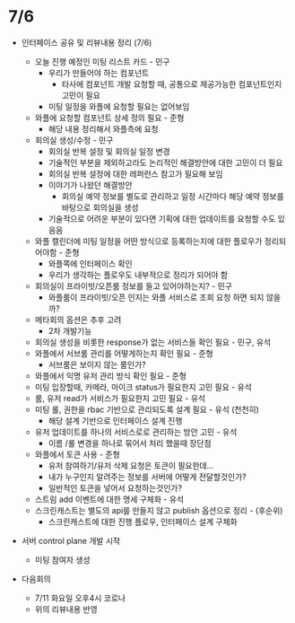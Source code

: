 # 7/6

* 인터페이스 공유 및 리뷰내용 정리 (7/6)
  * 오늘 진행 예정인 미팅 리스트 카드 - 민구
    * 우리가 만들어야 하는 컴포넌트
      * 타사에 컴포넌트 개발 요청할 때, 공통으로 제공가능한 컴포넌트인지 고민이 필요
    * 미팅 일정을 와플에 요청할 필요는 없어보임
  * 와플에 요청할 컴포넌트 상세 정의 필요 - 준형
    * 해당 내용 정리해서 와플측에 요청
  * 회의실 생성/수정 - 민구
    * 회의실 반복 설정 및 회의실 일정 변경
    * 기술적인 부분을 제외하고라도 논리적인 해결방안에 대한 고민이 더 필요
    * 회의실 반복 설정에 대한 레퍼런스 참고가 필요해 보임
    * 이야기가 나왔던 해결방안
      * 회의실 예약 정보를 별도로 관리하고 일정 시간마다 해당 예약 정보를 바탕으로 회의실을 생성
    * 기술적으로 어려운 부분이 있다면 기획에 대한 업데이트를 요청할 수도 있음음
  * 와플 캘린더에 미팅 일정을 어떤 방식으로 등록하는지에 대한 플로우가 정리되어야함 - 준형
    * 와플쪽에 인터페이스 확인
    * 우리가 생각하는 플로우도 내부적으로 정리가 되어야 함
  * 회의실이 프라이빗/오픈룸 정보를 들고 있어야하는지? - 민구
    * 와플룸이 프라이빗/오픈 인지는 와플 서비스로 조회 요청 하면 되지 않을까?
  * 메타회의 옵션은 추후 고려
    * 2차 개발기능
  * 회의실 생성을 비롯한 response가 없는 서비스들 확인 필요 - 민구, 유석
  * 와플에서 서브룸 관리를 어떻게하는지 확인 필요 - 준형
    * 서브룸은 보이지 않는 룸인가?
  * 와플에서 익명 유저 관리 방식 확인 필요 - 준형
  * 미팅 입장할때, 카메라, 마이크 status가 필요한지 고민 필요 - 유석
  * 룸, 유저 read가 서비스가 필요한지 고민 필요 - 유석
  * 미팅 롤, 권한을 rbac 기반으로 관리되도록 설계 필요 - 유석 (천천히)
    * 해당 설계 기반으로 인터페이스 설계 진행
  * 유저 업데이트를 하나의 서비스로로 관리하는 방안 고민 - 유석
    * 이름 /롤 변경을 하나로 묶어서 처리 했을때 장단점
  * 와플에서 토큰 사용 - 준형
    * 유저 참여하기/유저 삭제 요청은 토큰이 필요한데...
    * 내가 누구인지 알려주는 정보를 서버에 어떻게 전달할것인가?
    * 일반적인 토큰을 넣어서 요청하는것인가?
  * 스트림 add 이벤트에 대한 명세 구체화 - 유석
  * 스크린캐스트는 별도의 api를 만들지 않고 publish 옵션으로 정리 - (후순위)
    * 스크린캐스트에 대한 진행 플로우, 인터페이스 설계 구체화



* 서버 control plane 개발 시작
  * 미팅 참여자 생성
* 다음회의
  * 7/11 화요일 오후4시 코로나
  * 위의 리뷰내용 반영
